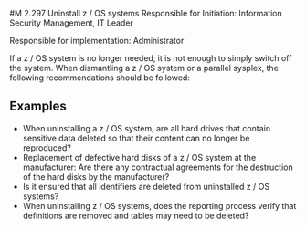 #M 2.297 Uninstall z / OS systems
Responsible for Initiation: Information Security Management, IT Leader

Responsible for implementation: Administrator

If a z / OS system is no longer needed, it is not enough to simply switch off the system. When dismantling a z / OS system or a parallel sysplex, the following recommendations should be followed:



## Examples 
* When uninstalling a z / OS system, are all hard drives that contain sensitive data deleted so that their content can no longer be reproduced?
* Replacement of defective hard disks of a z / OS system at the manufacturer: Are there any contractual agreements for the destruction of the hard disks by the manufacturer?
* Is it ensured that all identifiers are deleted from uninstalled z / OS systems?
* When uninstalling z / OS systems, does the reporting process verify that definitions are removed and tables may need to be deleted?




